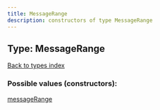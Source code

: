 ```yaml
---
title: MessageRange
description: constructors of type MessageRange
---
```

## Type: MessageRange  
[Back to types index](index.md)



### Possible values (constructors):

[messageRange](../constructors/messageRange.md)  

